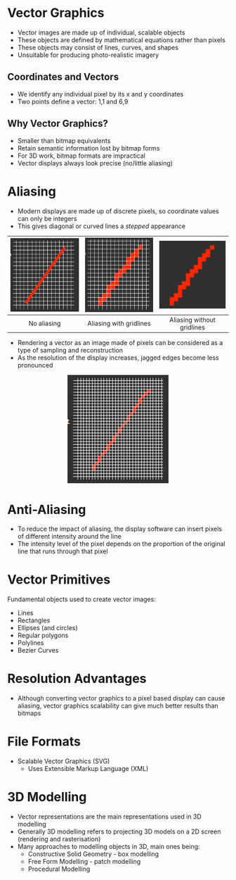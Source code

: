 # Vector Graphics

* Vector images are made up of individual, scalable objects
* These objects are defined by mathematical equations rather than pixels
* These objects may consist of lines, curves, and shapes
* Unsuitable for producing photo-realistic imagery



## Coordinates and Vectors

* We identify any individual pixel by its x and y coordinates
* Two points define a vector: 1,1 and 6,9



## Why Vector Graphics?

* Smaller than bitmap equivalents
* Retain semantic information lost by bitmap forms
* For 3D work, bitmap formats are impractical
* Vector displays always look precise (no/little aliasing)



# Aliasing

* Modern displays are made up of discrete pixels, so coordinate values can only be integers
* This gives diagonal or curved lines a *stepped* appearance

| <img src="Images/No-Aliasing.PNG"/> | <img src="Images/Aliasing-1.PNG"/> | <img src="Images/Aliasing-2.PNG"/> |
| :---------------------------------: | :--------------------------------: | :--------------------------------: |
|             No aliasing             |      Aliasing with gridlines       |     Aliasing without gridlines     |

* Rendering a vector as an image made of pixels can be considered as a type of sampling and reconstruction
* As the resolution of the display increases, jagged edges become less pronounced

<p align="center">
<img src="Images/Aliasing-3.PNG"/>
</p>



# Anti-Aliasing

* To reduce the impact of aliasing, the display software can insert pixels of different intensity around the line
* The intensity level of the pixel depends on the proportion of the original line that runs through that pixel



# Vector Primitives

Fundamental objects used to create vector images:

* Lines
* Rectangles
* Ellipses (and circles)
* Regular polygons
* Polylines
* Bezier Curves



# Resolution Advantages

* Although converting vector graphics to a pixel based display can cause aliasing, vector graphics scalability can give much better results than bitmaps



# File Formats

* Scalable Vector Graphics (SVG)
  * Uses Extensible Markup Language (XML)



# 3D Modelling

* Vector representations are the main representations used in 3D modelling
* Generally 3D modelling refers to projecting 3D models on a 2D screen (rendering and rasterisation)
* Many approaches to modelling objects in 3D, main ones being:
  * Constructive Solid Geometry - box modelling
  * Free Form Modelling - patch modelling
  * Procedural Modelling 

